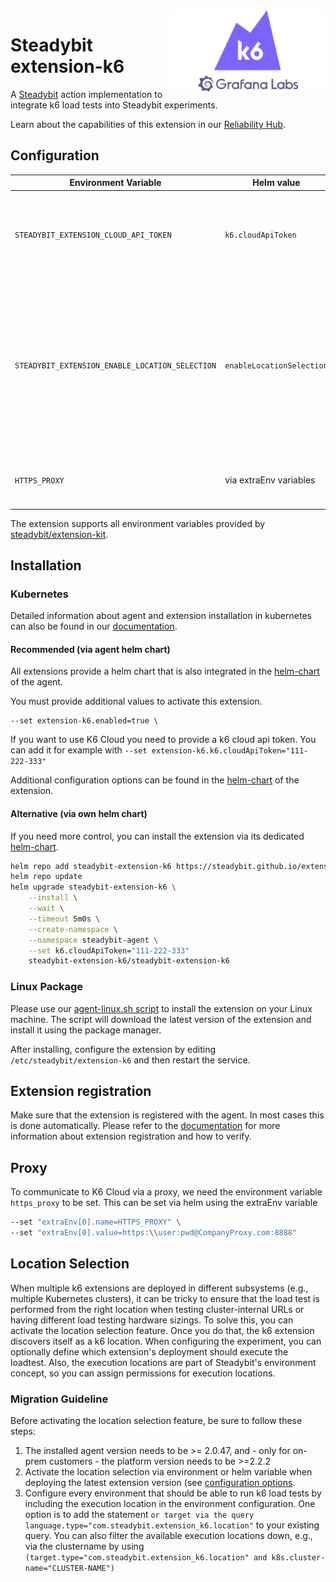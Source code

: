 <img src="./logo.webp" height="130" align="right" alt="K6 logo">

# Steadybit extension-k6

A [Steadybit](https://www.steadybit.com/) action implementation to integrate k6 load tests into Steadybit experiments.

Learn about the capabilities of this extension in our [Reliability Hub](https://hub.steadybit.com/extension/com.steadybit.extension_k6).

## Configuration

| Environment Variable                            | Helm value                | Meaning                                                                                                                                                                                              | Reuired | Default |
|-------------------------------------------------|---------------------------|------------------------------------------------------------------------------------------------------------------------------------------------------------------------------------------------------|---------|---------|
| `STEADYBIT_EXTENSION_CLOUD_API_TOKEN`           | `k6.cloudApiToken`        | K6 Cloud API Token. If provided, the extension will have the option to run load tests in the k6 cloud.                                                                                               | no      |         |
| `STEADYBIT_EXTENSION_ENABLE_LOCATION_SELECTION` | `enableLocationSelection` | By default, the platform will select a random instance when executing actions from this extension. If you enable location selection, users can optionally specify the location via target selection. | no      | false   |
| `HTTPS_PROXY`                                   | via extraEnv variables    | Configure the proxy to be used for K6 Cloud communication.                                                                                                                                           | no      |         |

The extension supports all environment variables provided by [steadybit/extension-kit](https://github.com/steadybit/extension-kit#environment-variables).

## Installation

### Kubernetes

Detailed information about agent and extension installation in kubernetes can also be found in
our [documentation](https://docs.steadybit.com/install-and-configure/install-agent/install-on-kubernetes).

#### Recommended (via agent helm chart)

All extensions provide a helm chart that is also integrated in the
[helm-chart](https://github.com/steadybit/helm-charts/tree/main/charts/steadybit-agent) of the agent.

You must provide additional values to activate this extension.

```
--set extension-k6.enabled=true \
```

If you want to use K6 Cloud you need to provide a k6 cloud api token. You can add it for example with `--set extension-k6.k6.cloudApiToken="111-222-333"`

Additional configuration options can be found in
the [helm-chart](https://github.com/steadybit/extension-k6/blob/main/charts/steadybit-extension-k6/values.yaml) of the
extension.

#### Alternative (via own helm chart)

If you need more control, you can install the extension via its
dedicated [helm-chart](https://github.com/steadybit/extension-k6/blob/main/charts/steadybit-extension-k6).

```bash
helm repo add steadybit-extension-k6 https://steadybit.github.io/extension-k6
helm repo update
helm upgrade steadybit-extension-k6 \
    --install \
    --wait \
    --timeout 5m0s \
    --create-namespace \
    --namespace steadybit-agent \
    --set k6.cloudApiToken="111-222-333"
    steadybit-extension-k6/steadybit-extension-k6
```

### Linux Package

Please use
our [agent-linux.sh script](https://docs.steadybit.com/install-and-configure/install-agent/install-on-linux-hosts)
to install the extension on your Linux machine. The script will download the latest version of the extension and install
it using the package manager.

After installing, configure the extension by editing `/etc/steadybit/extension-k6` and then restart the service.

## Extension registration

Make sure that the extension is registered with the agent. In most cases this is done automatically. Please refer to
the [documentation](https://docs.steadybit.com/install-and-configure/install-agent/extension-discovery) for more
information about extension registration and how to verify.

## Proxy
To communicate to K6 Cloud via a proxy, we need the environment variable `https_proxy` to be set.
This can be set via helm using the extraEnv variable

```bash
--set "extraEnv[0].name=HTTPS_PROXY" \
--set "extraEnv[0].value=https:\\user:pwd@CompanyProxy.com:8888"
```

## Location Selection
When multiple k6 extensions are deployed in different subsystems (e.g., multiple Kubernetes clusters), it can be tricky to ensure that the load test is performed from the right location when testing cluster-internal URLs or having different load testing hardware sizings.
To solve this, you can activate the location selection feature.
Once you do that, the k6 extension discovers itself as a k6 location.
When configuring the experiment, you can optionally define which extension's deployment should execute the loadtest.
Also, the execution locations are part of Steadybit's environment concept, so you can assign permissions for execution locations.

### Migration Guideline
Before activating the location selection feature, be sure to follow these steps:
1. The installed agent version needs to be >= 2.0.47, and - only for on-prem customers - the platform version needs to be >=2.2.2
2. Activate the location selection via environment or helm variable when deploying the latest extension version (see [configuration options](#configuration).
3. Configure every environment that should be able to run k6 load tests by including the execution location in the environment configuration.
	 One option is to add the statement `or target via the query language.type="com.steadybit.extension_k6.location"` to your existing query.
	 You can also filter the available execution locations down, e.g., via the clustername by using `(target.type="com.steadybit.extension_k6.location" and k8s.cluster-name="CLUSTER-NAME")`

